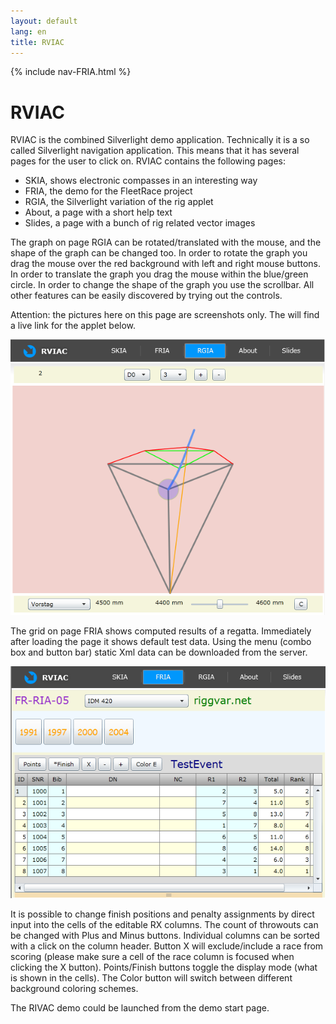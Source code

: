 ```yaml
---
layout: default
lang: en
title: RVIAC
---
```


{% include nav-FRIA.html %}

# RVIAC

RVIAC is the combined Silverlight demo application.
Technically it is a so called Silverlight navigation application.
This means that it has several pages for the user to click on.
RVIAC contains the following pages:

- SKIA, shows electronic compasses in an interesting way 
- FRIA, the demo for the FleetRace project 
- RGIA, the Silverlight variation of the rig applet 
- About, a page with a short help text 
- Slides, a page with a bunch of rig related vector images 

The graph on page RGIA can be rotated/translated with the mouse, and the shape of the graph can be changed too. In order to rotate the graph you drag the mouse over the red background with left and right mouse buttons. In order to translate the graph you drag the mouse within the blue/green circle. In order to change the shape of the graph you use the scrollbar. All other features can be easily discovered by trying out the controls.

Attention: the pictures here on this page are screenshots only.
The will find a live link for the applet below.

![RVIAC-RGIA screenshot](../images/RVIAC-RGIA.png)

The grid on page FRIA shows computed results of a regatta.
Immediately after loading the page it shows default test data.
Using the menu (combo box and button bar) static Xml data can be downloaded from the server.

![RVIAC-FRIA](../images/RVIAC-FRIA.png)

It is possible to change finish positions and penalty assignments by direct input into the cells of the editable RX columns.
The count of throwouts can be changed with Plus and Minus buttons.
Individual columns can be sorted with a click on the column header.
Button X will exclude/include a race from scoring (please make sure a cell of the race column is focused when clicking the X button).
Points/Finish buttons toggle the display mode (what is shown in the cells).
The Color button will switch between different background coloring schemes.

The RIVAC demo could be launched from the demo start page.

